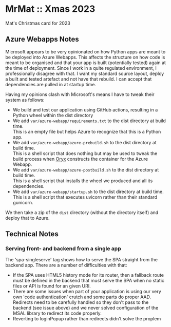 # MrMat :: Xmas 2023

Mat's Christmas card for 2023

## Azure Webapps Notes

Microsoft appears to be very opinionated on how Python apps are meant to be deployed into Azure Webapps. This affects 
the structure on how code is meant to be organised and that your app is built (potentially tested) again at the time
of deployment. Since I work in a quite regulated environment, I professionally disagree with that. I want my standard
source layout, deploy a built and tested artefact and not have that rebuild. I can accept that dependencies are pulled
in at startup time.

Having my opinions clash with Microsoft's means I have to tweak their system as follows:

* We build and test our application using GitHub actions, resulting in a Python wheel within the dist directory
* We add `var/azure-webapp/requirements.txt` to the dist directory at build time.  
  This is an empty file but helps Azure to recognize that this is a Python app.
* We add `var/azure-webapp/azure-prebuild.sh` to the dist directory at build time.  
  This is a shell script that does nothing but may be used to tweak the build process when [Oryx](https://github.com/microsoft/Oryx) constructs the container for the Azure Webapp.
* We add `var/azure-webapp/azure-postbuild.sh` to the dist directory at build time.  
  This is a shell script that installs the wheel we produced and all its dependencies.
* We add `var/azure-webapp/startup.sh` to the dist directory at build time.  
  This is a shell script that executes uvicorn rather than their standard gunicorn.

We then take a zip of the `dist` directory (without the directory itself) and deploy that to Azure.

## Technical Notes

### Serving front- and backend from a single app

The 'spa-singleserve' tag shows how to serve the SPA straight from the backend app. There are a number of difficulties
with that:

* If the SPA uses HTML5 history mode for its router, then a fallback route must be defined in the backend that must serve the SPA when no static files or API is found for an given URI.
* There are some issues when part of your application is using our very own 'code authentication' crutch and some parts do proper AAD. Redirects need to be carefully handled so they don't pass to the backend (see issue above) and we never solved configuration of the MSAL library to redirect its code properly.
* Reverting to loginPopup rather than redirects didn't solve the proplem
